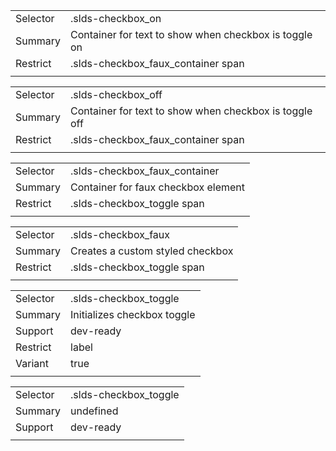 
|  |  |
|-------|-------|
| Selector | .slds-checkbox_on  |
| Summary | Container for text to show when checkbox is toggle on |
| Restrict | .slds-checkbox_faux_container span |
|  |  |


|  |  |
|-------|-------|
| Selector | .slds-checkbox_off  |
| Summary | Container for text to show when checkbox is toggle off |
| Restrict | .slds-checkbox_faux_container span |
|  |  |


|  |  |
|-------|-------|
| Selector | .slds-checkbox_faux_container  |
| Summary | Container for faux checkbox element |
| Restrict | .slds-checkbox_toggle span |
|  |  |


|  |  |
|-------|-------|
| Selector | .slds-checkbox_faux  |
| Summary | Creates a custom styled checkbox |
| Restrict | .slds-checkbox_toggle span |
|  |  |


|  |  |
|-------|-------|
| Selector | .slds-checkbox_toggle  |
| Summary | Initializes checkbox toggle |
| Support | dev-ready |
| Restrict | label |
| Variant | true |
|  |  |


|  |  |
|-------|-------|
| Selector | .slds-checkbox_toggle  |
| Summary | undefined |
| Support | dev-ready |
|  |  |

